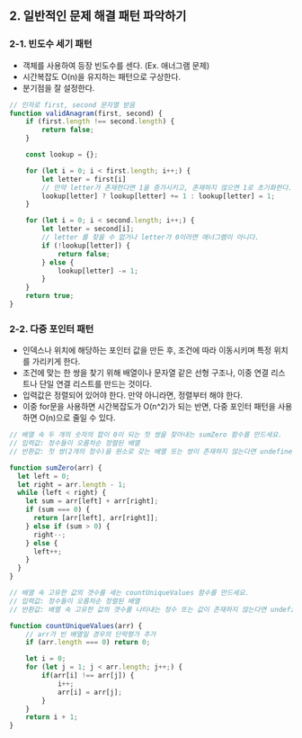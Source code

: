 ## 2. 일반적인 문제 해결 패턴 파악하기

### 2-1. 빈도수 세기 패턴

- 객체를 사용하여 등장 빈도수를 센다. (Ex. 애너그램 문제)
- 시간복잡도 O(n)을 유지하는 패턴으로 구상한다.
- 분기점을 잘 설정한다.

```js
// 인자로 first, second 문자열 받음
function validAnagram(first, second) {
    if (first.length !== second.length) {
        return false;
    }

    const lookup = {};

    for (let i = 0; i < first.length; i++;) {
        let letter = first[i]
        // 만약 letter가 존재한다면 1을 증가시키고, 존재하지 않으면 1로 초기화한다.
        lookup[letter] ? lookup[letter] += 1 : lookup[letter] = 1;
    }

    for (let i = 0; i < second.length; i++;) {
        let letter = second[i];
        // letter 를 찾을 수 없거나 letter가 0이라면 애너그램이 아니다.
        if (!lookup[letter]) {
            return false;
        } else {
            lookup[letter] -= 1;
        }
    }
    return true;
}
```

### 2-2. 다중 포인터 패턴

- 인덱스나 위치에 해당하는 포인터 값을 만든 후, 조건에 따라 이동시키며 특정 위치를 가리키게 한다.
- 조건에 맞는 한 쌍을 찾기 위해 배열이나 문자열 같은 선형 구조나, 이중 연결 리스트나 단일 연결 리스트를 만드는 것이다.
- 입력값은 정렬되어 있어야 한다. 만약 아니라면, 정렬부터 해야 한다.
- 이중 for문을 사용하면 시간복잡도가 O(n^2)가 되는 반면, 다중 포인터 패턴을 사용하면 O(n)으로 줄일 수 있다.

```js
// 배열 속 두 개의 숫자의 합이 0이 되는 첫 쌍을 찾아내는 sumZero 함수를 만드세요.
// 입력값: 정수들이 오름차순 정렬된 배열
// 반환값: 첫 쌍(2개의 정수)을 원소로 갖는 배열 또는 쌍이 존재하지 않는다면 undefined를 반환.

function sumZero(arr) {
  let left = 0;
  let right = arr.length - 1;
  while (left < right) {
    let sum = arr[left] + arr[right];
    if (sum === 0) {
      return [arr[left], arr[right]];
    } else if (sum > 0) {
      right--;
    } else {
      left++;
    }
  }
}
```

```js
// 배열 속 고유한 값의 갯수를 세는 countUniqueValues 함수를 만드세요.
// 입력값: 정수들이 오름차순 정렬된 배열
// 반환값: 배열 속 고유한 값의 갯수를 나타내는 정수 또는 값이 존재하지 않는다면 undefined 반환.

function countUniqueValues(arr) {
    // arr가 빈 배열일 경우의 단락평가 추가
    if (arr.length === 0) return 0;

    let i = 0;
    for (let j = 1; j < arr.length; j++;) {
        if(arr[i] !== arr[j]) {
            i++;
            arr[i] = arr[j];
        }
    }
    return i + 1;
}
```